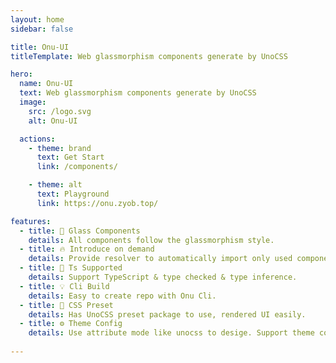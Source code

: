 ```yaml
---
layout: home
sidebar: false

title: Onu-UI
titleTemplate: Web glassmorphism components generate by UnoCSS

hero:
  name: Onu-UI
  text: Web glassmorphism components generate by UnoCSS
  image: 
    src: /logo.svg
    alt: Onu-UI

  actions:
    - theme: brand
      text: Get Start
      link: /components/

    - theme: alt
      text: Playground
      link: https://onu.zyob.top/

features:
  - title: 🌈 Glass Components
    details: All components follow the glassmorphism style.
  - title: 🔥 Introduce on demand 
    details: Provide resolver to automatically import only used components.
  - title: 🎉 Ts Supported
    details: Support TypeScript & type checked & type inference.
  - title: 💡 Cli Build
    details: Easy to create repo with Onu Cli.
  - title: 🍬 CSS Preset
    details: Has UnoCSS preset package to use, rendered UI easily.
  - title: ⚙️ Theme Config
    details: Use attribute mode like unocss to desige. Support theme config to customize theme.
    
---
```

